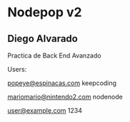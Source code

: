 # Nodepop v2

## Diego Alvarado

Practica de Back End Avanzado

Users:

popeye@espinacas.com
keepcoding

mariomario@nintendo2.com
nodenode

user@example.com
1234
